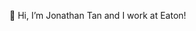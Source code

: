 👋 Hi, I’m Jonathan Tan and I work at Eaton!

<!---
JonathanTanS-eaton/JonathanTanS-eaton is a ✨ special ✨ repository because its `README.md` (this file) appears on your GitHub profile.
You can click the Preview link to take a look at your changes.
--->
